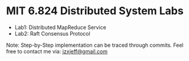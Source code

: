 # MIT 6.824 Distributed System Labs

* Lab1: Distributed MapReduce Service
* Lab2: Raft Consensus Protocol

Note: Step-by-Step implementation can be traced through commits. Feel free to contact me via: jzxjeff@gmail.com
